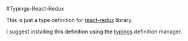 #Typings-React-Redux

This is just a type definition for [react-redux](https://github.com/rackt/react-redux) library.

I suggest installing this definition using the [typings](https://github.com/typings/typings) definition manager.

